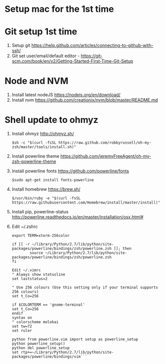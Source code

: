 # Setup mac for the 1st time


Git setup 1st time
========
1. Setup git https://help.github.com/articles/connecting-to-github-with-ssh/
1. Git set user/email/default editor - https://git-scm.com/book/en/v2/Getting-Started-First-Time-Git-Setup

Node and NVM
======
1. Install latest nodeJS https://nodejs.org/en/download/
1. Install nvm https://github.com/creationix/nvm/blob/master/README.md

Shell update to ohmyz
=====================
1. Install ohmyz http://ohmyz.sh/   
   
   ```$sh -c "$(curl -fsSL https://raw.github.com/robbyrussell/oh-my-zsh/master/tools/install.sh)"```
1. Install powerline theme https://github.com/jeremyFreeAgent/oh-my-zsh-powerline-theme
1. Install powerline fonts https://github.com/powerline/fonts
    
    ```$sudo apt-get install fonts-powerline```
1. Install homebrew https://brew.sh/
    
    ```$/usr/bin/ruby -e "$(curl -fsSL https://raw.githubusercontent.com/Homebrew/install/master/install)"```
1. Install pip, powerline-status http://powerline.readthedocs.io/en/master/installation/osx.html# 
1. Edit ~/.zshrc

    ```
    export TERM=xterm-256color

    if [[ -r ~/library/Python/2.7/lib/python/site-packages/powerline/bindings/zsh/powerline.zsh ]]; then
            source ~/Library/Python/2.7/lib/python/site-packages/powerline/bindings/zsh/powerline.zsh
    fi

    Edit ~/.vimrc
    " Always show statusline
    set laststatus=2

    " Use 256 colours (Use this setting only if your terminal supports 256 colours)
    set t_Co=256

    if $COLORTERM == 'gnome-terminal'
    set t_Co=256
    endif
    syntax on
    " colorscheme molokai
    set tw=72
    set ruler

    python from powerline.vim import setup as powerline_setup
    python powerline_setup()
    python del powerline_setup
    set rtp+=~/Library/Python/2.7/lib/python/site-packages/powerline/bindings/vim```
